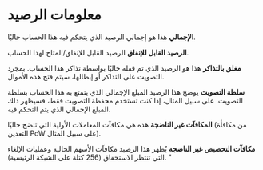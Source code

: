 # معلومات الرصيد

**الإجمالي** هذا هو إجمالي الرصيد الذي يتحكم فيه هذا الحساب حاليًا.

**الرصيد القابل للإنفاق** الرصيد القابل للإنفاق/المتاح لهذا الحساب.

**مغلق بالتذاكر** هذا هو الرصيد الذي تم قفله حاليًا بواسطة تذاكر هذا الحساب. بمجرد التصويت على التذاكر أو إبطالها، سيتم فتح هذه الأموال.

**سلطة التصويت** يوضح هذا الرصيد المبلغ الإجمالي الذي يتمتع به هذا الحساب بسلطة التصويت. على سبيل المثال، إذا كنت تستخدم محفظة التصويت فقط، فسيظهر ذلك المبلغ الإجمالي الذي يتم التحكم فيه.

**المكافآت غير الناضجة** هذه هي مكافآت المعاملات الأولية التي تنضج حاليًا (من مكافأة التعدين PoW على سبيل المثال).

**مكافآت التحصيص غير الناضجة** يُظهر هذا الرصيد مكافآت الأسهم الحالية وعمليات الإلغاء التي تنتظر الاستحقاق (256 كتلة على الشبكة الرئيسية). "
